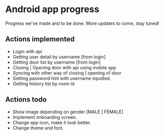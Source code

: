# Android app progress

Progress we've made and to be done. More updates to come, stay tuned!

## Actions implemented

- Login with api
- Getting user detail by username [from login]
- Getting door list by username [from login]
- Closing | Opening door with api using mobile app
- Syncing with other way of closing | opening of door
- Getting password hint with username inputted.
- Getting history list by room id

## Actions todo

- Show image depending on gender [MALE | FEMALE]
- Implement onboarding screen.
- Change app icon, make it look better.
- Change theme and font.

